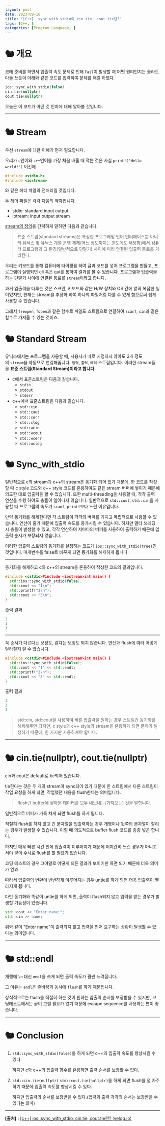 ```yaml
---
layout: post
date: 2023-09-16
title: "[C++]  sync_with_stdio와 cin.tie, cout.tie란?"
tags: [C++, ]
categories: [Program Language, ]
---
```


# 🐿️ 개요


코테 준비를 하면서 입출력 속도 문제로 인해 `Fail`이 발생할 때 어떤 원리인지는 몰라도 다들 쓰듯이 아래와 같은 코드를 입력하여 문제를 해결 하였다.


```c++
ios::sync_with_stdio(false)
cin.tie(nullptr)
cout.tie(nullptr)
```


오늘은 이 코드가 어떤 것 인지에 대해 알아볼 것입니다.


---


# 🐿️ Stream


우선 `stream`에 대한 이해가 먼저 필요합니다.


우리가 `c`언어와 `c++`언어를 가장 처음 배울 때 적는 것은 사실 `printf("Hello world!")` 이전에


```c++
#include <stdio.h>
#include <iostream>
```


와 같은 헤더 파일의 전처리일 것입니다.


두 헤더 파일은 각각 다음의 약자입니다.

- stdio: standard input output
- iotream: input output stream

[stream의 정의](https://ko.wikipedia.org/wiki/%ED%91%9C%EC%A4%80_%EC%8A%A4%ED%8A%B8%EB%A6%BC)를 간략하게 말하면 다음과 같습니다.


> 표준 스트림(standard streams)은 특정한 프로그래밍 언어 인터페이스뿐 아니라 유닉스 및 유닉스 계열 운영 체제(어느 정도까지는 윈도에도 해당함)에서 컴퓨터 프로그램과 그 환경(일반적으로 단말기) 사이에 미리 연결된 입출력 통로를 가리킨다.


우리는 키보드를 통해 컴퓨터에 타이핑을 하여 글과 코드를 넣어 프로그램을 만들고, 프로그램이 실행되면 cli 혹은 gui를 통하여 결과를 볼 수 있습니다. 프로그램과 입출력을 하는 단말기 사이에 연결된 통로를 `stream`이라고 합니다.


과거 입출력을 다루는 것은 스크린, 키보드와 같은 H/W 장치와 OS 간에 얽혀 복잡한 일이었지만, 현재는 stream을 추상화 하여 하나의 파일처럼 다룰 수 있게 함으로써 쉽게 사용할 수 있습니다.


그래서 `freopen`, `fopen`과 같은 함수로 파일도 스트림으로 연결하여 `scanf`, `cin`과 같은 함수로 가져올 수 있는 것이죠.


# 🐿️ Standard Stream


유닉스에서는 프로그램을 사용할 때, 사용자가 따로 지정하지 않아도 3개 정도의 `stream`을 자동으로 연결해줍니다. `입력`, `출력`, `에러` 스트림입니다. 이러한 stream들을 **표준 스트림(Standard Stream)이라고 합니다.**

- c에서 표준스트림은 다음과 같습니다.
	- `stdin`
	- `stdout`
	- `stderr`
- c++에서 표준스트림은 다음과 같습니다.
	- `std::cin`
	- `std::cout`
	- `std::cerr`
	- `std::clog`
	- `std::wcin`
	- `std::wcout`
	- `std::wcerr`
	- `std::wclog`

# 🐿️ Sync_with_stdio


일반적으로 c의 stream과 c++의 stream은 동기화 되어 있기 때문에, 한 코드를 작성할 때 c style 코드와 c++ style 코드를 혼용하여도 같은 stream 버퍼에 쌓이기 때문에 의도한 대로 입출력을 할 수 있습니다. 또한 multi-threading을 사용할 때, 각각 출력 연산을 수행 하여도 충돌이 일어나지 않습니다. 일반적으로 `std::cout`, `std::cin`을 사용할 때 프로그램의 속도가 `scanf`, `printf`보다 느린 이유입니다.


만약 동기화를 해제한다면 각 스트림이 각각의 버퍼를 가지고 독립적으로 사용할 수 있습니다. 연산이 줄기 때문에 입출력 속도를 증가시킬 수 있습니다. 하지만 멀티 쓰레딩 시 충돌이 발생할 수 있고, 각각 연산하여 저마다의 버퍼를 사용하여 출력하기 때문에 입출력 순서가 보장되지 않습니다.


이러한 입출력 스트림의 동기화를 설정하는 코드가 `ios::sync_with_stdio(true)`인 것입니다. 매개변수를 false로 바꾸게 되면 동기화를 해제하게 됩니다.


---


동기화를 해제하고 c와 c++의 stream을 혼용하여 작성한 코드의 결과입니다.


```c++
#include <cstdio>#include <iostream>int main() {
  std::ios::sync_with_stdio(false);
  std::cout << "1\n";
  std::printf("2\n");
  std::cout << "3\n";
}
```


출력 결과


```c++
2
1
3
```


---


꼭 순서가 다르다는 보장도, 같다는 보장도 되지 않습니다. 연산과 flush에 따라 어떻게 달라질지 알 수 없습니다.


```c++
#include <cstdio>#include <iostream>int main() {
  std::ios::sync_with_stdio(false);
  std::cout << "1" << std::endl;
  std::printf("2\n");
  std::cout << "3" << std::endl;
}
```


출력 결과


```c++
1
2
3
```


> std::cin, std::cout을 사용하여 빠른 입출력을 원하는 경우 스트림간 동기화를 해제해주면 되지만, c style과 c++ style의 stream을 혼용하게 되면 문제가 발생하기 때문에, 한 가지만 사용하셔야 합니다.


---


# 🐿️ cin.tie(nullptr), cout.tie(nullptr)


cin과 cout은 default로 tie되어 있습니다.


tie한다는 것은 두 개의 stream이 sync되어 있기 때문에 한 스트림에서 다른 스트림이 작업 요청을 하게 되면, 작업했던 내용을 flush한다는 의미입니다.


> flush란 buffer에 쌓아둔 데이터를 모두 내보내는(가져오는) 것을 말합니다.


일반적으로 버퍼가 가득 차게 되면 flush를 하게 됩니다.


적절히 flush를 하지 않고 긴 문자열을 입출력하는 경우 개행이나 뒷쪽의 문자열이 잘리는 경우가 발생할 수 있습니다. 이럴 때 의도적으로 buffer flush 코드를 종종 넣곤 합니다.


하지만 매우 빠른 시간 안에 입출력이 이루어지기 때문에 어지간히 느린 경우가 아니고서야 굳이 수시로 flush를 할 필요가 없습니다.


코딩 테스트의 경우 그야말로 어떻게 되든 결과가 보이기만 하면 되기 때문에 더욱 의미가 없죠.


따라서 입출력의 변환이 빈번하게 이루어지는 경우 untie를 하게 되면 더욱 입출력이 빨라지게 됩니다.


다만 동기화와 똑같이 untie를 하게 되면, 출력이 flush되지 않고 입력을 받는 경우가 발생할 가능성이 있습니다.


```c++
std::cout << "Enter name:";
std::cin >> name;
```


위와 같이 "Enter name"이 출력되지 않고 입력을 먼저 요구하는 상황이 발생할 수 있다는 의미입니다.


---


# 🐿️ std::endl


개행에 `\n` 대신 `endl`을 쓰게 되면 출력 속도가 훨씬 느려집니다.


그 이유는 `endl`은 줄바꿈과 동시에 `flush`를 하기 때문입니다.


상식적으로는 flush를 적절히 하는 것이 원하는 입출력 순서를 보장받을 수 있지만, 코딩테스트에서는 굳이 그럴 필요가 없기 때문에 escape sequence를 사용하는 편이 좋습니다.


---


# 🐿️ Conclusion

1. `std::sync_with_stdio(false)`를 하게 되면 c++의 입출력 속도를 향상시킬 수 있다.

	하지만 c와 c++의 입출력 함수를 혼용하면 출력 순서를 보장할 수 없다.

2. `std::cin.tie(nullptr)` `std::cout.tie(nullptr)`를 하게 되면 flush를 덜 자주 하기 때문에 입출력 속도를 향상시킬 수 있다.

	하지만 입출력의 순서를 보장받을 수 없다.(입력과 출력 각각의 순서는 보장받을 수 있다는 의미)


---


**[출처] :** [[c++] ios::sync_with_stdio, cin.tie, cout.tie란? (velog.io)](https://velog.io/@d2h10s/c-iossyncwithstdio%EB%9E%80)

